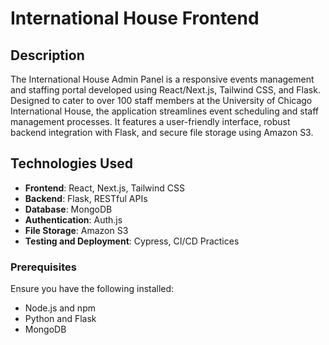 # International House Frontend

## Description
The International House Admin Panel is a responsive events management and staffing portal developed using React/Next.js, Tailwind CSS, and Flask. Designed to cater to over 100 staff members at the University of Chicago International House, the application streamlines event scheduling and staff management processes. It features a user-friendly interface, robust backend integration with Flask, and secure file storage using Amazon S3.

## Technologies Used
- **Frontend**: React, Next.js, Tailwind CSS
- **Backend**: Flask, RESTful APIs
- **Database**: MongoDB
- **Authentication**: Auth.js
- **File Storage**: Amazon S3
- **Testing and Deployment**: Cypress, CI/CD Practices

### Prerequisites
Ensure you have the following installed:
- Node.js and npm
- Python and Flask
- MongoDB

